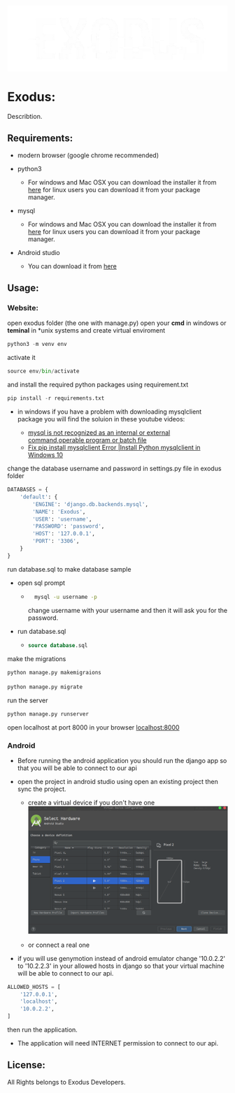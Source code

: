 ![alt text](logo.png "Exodus")

# Exodus:
Describtion.

## Requirements:
- modern browser (google chrome recommended)

- python3
    - For windows and Mac OSX you can download the installer it from [here](https://www.python.org/downloads/) for linux users you can download it from your package manager.
  
- mysql
   - For windows and Mac OSX you can download the installer it from [here](https://www.mysql.com/downloads/) for linux users you can download it from your package manager.

- Android studio
    - You can download it from [here](https://developer.android.com/studio/)

## Usage:

### Website:
 open exodus folder (the one with manage.py) open your **cmd** in windows or **teminal** in *unix systems and create virtual enviroment
 
 ```python
 python3 -m venv env
 ```
 activate it
 
 ```python
 source env/bin/activate 
 ```

and install the required python packages using requirement.txt
 
 ```python
 pip install -r requirements.txt
 ``` 

 - in windows if you have a problem with downloading mysqlclient package you will find the soluion in these youtube videos:
  
    - [mysql is not recognized as an internal or external command,operable program or batch file](https://youtu.be/ZO9g5JTyvQY)
    - [Fix pip install mysqlclient Error |Install Python mysqlclient in Windows 10](https://youtu.be/6SnE0r7g2lE )

change the database username and password in settings.py file in exodus folder

```python
DATABASES = {
    'default': {
        'ENGINE': 'django.db.backends.mysql',
        'NAME': 'Exodus',
        'USER': 'username',
        'PASSWORD': 'password',
        'HOST': '127.0.0.1',
        'PORT': '3306',
    }
}
```

run database.sql to make database sample

- open sql prompt

    - ```bash
        mysql -u username -p
      ```
        change username with your username and then it will ask you for the password.

- run database.sql
  - ```sql
    source database.sql
    ```

make the migrations

```python
python manage.py makemigraions

python manage.py migrate
```

run the server

```python
python manage.py runserver
```

open localhost at port 8000 in your browser [localhost:8000](http://127.0.0.1:8000)

### Android

- Before running the android application you should run the django app so that you will be able to connect to our api

- open the project in android studio using open an existing project then sync the project.

  - create a virtual device if you don't have one
     ![alt text](avd.png "AVD manager")

  - or connect a real one


- if you will use genymotion instead of android emulator change '10.0.2.2' to '10.2.2.3' in your allowed hosts in django so that your virtual machine will be able to connect to our api.

```python
ALLOWED_HOSTS = [
    '127.0.0.1',
    'localhost',
    '10.0.2.2',
]
```
 
then run the application.

- The application will need INTERNET permission to connect to our api.

## License:

All Rights belongs to Exodus Developers.
